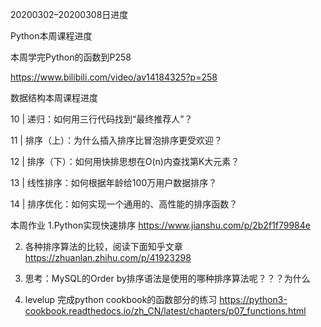 20200302–20200308日进度

Python本周课程进度

本周学完Python的函数到P258

https://www.bilibili.com/video/av14184325?p=258

数据结构本周课程进度

10 | 递归：如何用三行代码找到“最终推荐人”？

11 | 排序（上）：为什么插入排序比冒泡排序更受欢迎？

12 | 排序（下）：如何用快排思想在O(n)内查找第K大元素？

13 | 线性排序：如何根据年龄给100万用户数据排序？

14 | 排序优化：如何实现一个通用的、高性能的排序函数？



本周作业
1.Python实现快速排序
  https://www.jianshu.com/p/2b2f1f79984e

2. 各种排序算法的比较，阅读下面知乎文章
https://zhuanlan.zhihu.com/p/41923298

3. 思考：MySQL的Order by排序语法是使用的哪种排序算法呢？？？为什么

4. levelup 
完成python cookbook的函数部分的练习
https://python3-cookbook.readthedocs.io/zh_CN/latest/chapters/p07_functions.html



